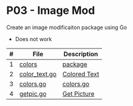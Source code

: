 # P03 - Image Mod

Create an image modificaiton package using Go
* Does not work

|   #   | File                           | Description                   |
| :---: | ------------------------------ | ----------------------------- |
|   1   | [colors](colors)               | [package](colors)             |
|   2   | [color_text.go](color_text.go) | [Colored Text](color_text.go) |
|   3   | [colors.go](colors.go)         | [colors.go](colors.go)        |
|   4   | [getpic.go](getPic.go)         | [Get Picture](getPic.go)      |
